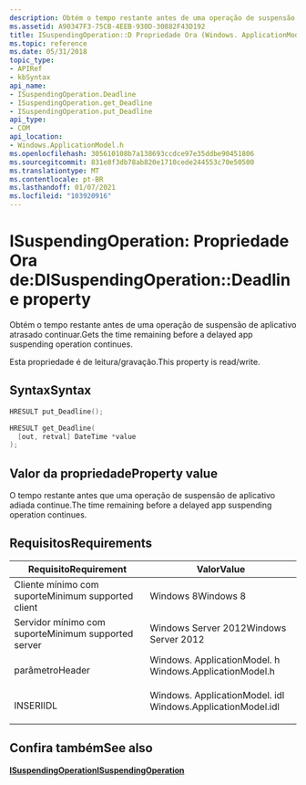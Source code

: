 ```yaml
---
description: Obtém o tempo restante antes de uma operação de suspensão de aplicativo atrasado continuar.
ms.assetid: A90347F3-75CB-4EEB-930D-30882F43D192
title: ISuspendingOperation::D Propriedade Ora (Windows. ApplicationModel. h)
ms.topic: reference
ms.date: 05/31/2018
topic_type:
- APIRef
- kbSyntax
api_name:
- ISuspendingOperation.Deadline
- ISuspendingOperation.get_Deadline
- ISuspendingOperation.put_Deadline
api_type:
- COM
api_location:
- Windows.ApplicationModel.h
ms.openlocfilehash: 305610108b7a138693ccdce97e35ddbe90451806
ms.sourcegitcommit: 831e8f3db78ab820e1710cede244553c70e50500
ms.translationtype: MT
ms.contentlocale: pt-BR
ms.lasthandoff: 01/07/2021
ms.locfileid: "103920916"
---
```

# <a name="isuspendingoperationdeadline-property"></a><span data-ttu-id="d3d8b-103">ISuspendingOperation: Propriedade Ora de:D</span><span class="sxs-lookup"><span data-stu-id="d3d8b-103">ISuspendingOperation::Deadline property</span></span>

<span data-ttu-id="d3d8b-104">Obtém o tempo restante antes de uma operação de suspensão de aplicativo atrasado continuar.</span><span class="sxs-lookup"><span data-stu-id="d3d8b-104">Gets the time remaining before a delayed app suspending operation continues.</span></span>

<span data-ttu-id="d3d8b-105">Esta propriedade é de leitura/gravação.</span><span class="sxs-lookup"><span data-stu-id="d3d8b-105">This property is read/write.</span></span>

## <a name="syntax"></a><span data-ttu-id="d3d8b-106">Syntax</span><span class="sxs-lookup"><span data-stu-id="d3d8b-106">Syntax</span></span>


```C++
HRESULT put_Deadline();

HRESULT get_Deadline(
  [out, retval] DateTime *value
);
```



## <a name="property-value"></a><span data-ttu-id="d3d8b-107">Valor da propriedade</span><span class="sxs-lookup"><span data-stu-id="d3d8b-107">Property value</span></span>

<span data-ttu-id="d3d8b-108">O tempo restante antes que uma operação de suspensão de aplicativo adiada continue.</span><span class="sxs-lookup"><span data-stu-id="d3d8b-108">The time remaining before a delayed app suspending operation continues.</span></span>

## <a name="requirements"></a><span data-ttu-id="d3d8b-109">Requisitos</span><span class="sxs-lookup"><span data-stu-id="d3d8b-109">Requirements</span></span>



| <span data-ttu-id="d3d8b-110">Requisito</span><span class="sxs-lookup"><span data-stu-id="d3d8b-110">Requirement</span></span> | <span data-ttu-id="d3d8b-111">Valor</span><span class="sxs-lookup"><span data-stu-id="d3d8b-111">Value</span></span> |
|-------------------------------------|---------------------------------------------------------------------------------------------------------|
| <span data-ttu-id="d3d8b-112">Cliente mínimo com suporte</span><span class="sxs-lookup"><span data-stu-id="d3d8b-112">Minimum supported client</span></span><br/> | <span data-ttu-id="d3d8b-113">Windows 8</span><span class="sxs-lookup"><span data-stu-id="d3d8b-113">Windows 8</span></span><br/>                                                                                    |
| <span data-ttu-id="d3d8b-114">Servidor mínimo com suporte</span><span class="sxs-lookup"><span data-stu-id="d3d8b-114">Minimum supported server</span></span><br/> | <span data-ttu-id="d3d8b-115">Windows Server 2012</span><span class="sxs-lookup"><span data-stu-id="d3d8b-115">Windows Server 2012</span></span><br/>                                                                          |
| <span data-ttu-id="d3d8b-116">parâmetro</span><span class="sxs-lookup"><span data-stu-id="d3d8b-116">Header</span></span><br/>                   | <dl> <span data-ttu-id="d3d8b-117"><dt>Windows. ApplicationModel. h</dt></span><span class="sxs-lookup"><span data-stu-id="d3d8b-117"><dt>Windows.ApplicationModel.h</dt></span></span> </dl>   |
| <span data-ttu-id="d3d8b-118">INSERI</span><span class="sxs-lookup"><span data-stu-id="d3d8b-118">IDL</span></span><br/>                      | <dl> <span data-ttu-id="d3d8b-119"><dt>Windows. ApplicationModel. idl</dt></span><span class="sxs-lookup"><span data-stu-id="d3d8b-119"><dt>Windows.ApplicationModel.idl</dt></span></span> </dl> |



## <a name="see-also"></a><span data-ttu-id="d3d8b-120">Confira também</span><span class="sxs-lookup"><span data-stu-id="d3d8b-120">See also</span></span>

<dl> <dt>

[<span data-ttu-id="d3d8b-121">**ISuspendingOperation**</span><span class="sxs-lookup"><span data-stu-id="d3d8b-121">**ISuspendingOperation**</span></span>](isuspendingoperation.md)
</dt> </dl>

 

 




